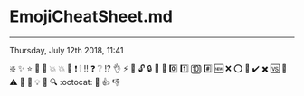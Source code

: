 # EmojiCheatSheet.md
***
Thursday, July 12th 2018, 11:41

:sparkle:
:sparkles:
:star:
:star2:
:dizzy:
:boom:
:collision:
:anger:
:exclamation:
:grey_exclamation:
:bangbang:
:question:
:grey_question:
:interrobang:
:ok_hand:
:zap:
:tada:
:unlock:
:lock:
:key:
:loudspeaker:
:zero:
:one:
:keycap_ten:
:hash:
:new:
:x:
:o:
:link:
:heavy_check_mark:
:heavy_multiplication_x:
:vs:
:checkered_flag:
:warning:
:pushpin:
:paperclip:
:bulb:
:mag_right:
:mag:
:octocat:
:speech_balloon:
:+1:
:-1:
